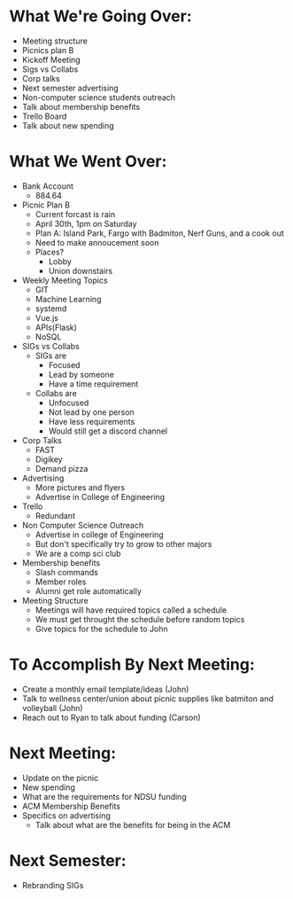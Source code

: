 # What We're Going Over:
- Meeting structure
- Picnics plan B
- Kickoff Meeting
- Sigs vs Collabs
- Corp talks
- Next semester advertising
- Non-computer science students outreach 
- Talk about membership benefits 
- Trello Board
- Talk about new spending 

# What We Went Over:
- Bank Account
    - 884.64
- Picnic Plan B
    - Current forcast is rain
    - April 30th, 1pm on Saturday
    - Plan A: Island Park, Fargo with Badmiton, Nerf Guns, and a cook out
    - Need to make annoucement soon
    - Places?
        - Lobby
        - Union downstairs
- Weekly Meeting Topics
    - GIT
    - Machine Learning
    - systemd
    - Vue.js
    - APIs(Flask)
    - NoSQL
- SIGs vs Collabs
    - SIGs are
        - Focused 
        - Lead by someone
        - Have a time requirement
    - Collabs are
        - Unfocused
        - Not lead by one person
        - Have less requirements
        - Would still get a discord channel
- Corp Talks
    - FAST 
    - Digikey
    - Demand pizza
- Advertising 
    - More pictures and flyers
    - Advertise in College of Engineering
- Trello
    - Redundant
- Non Computer Science Outreach
    - Advertise in college of Engineering
    - But don't specifically try to grow to other majors
    - We are a comp sci club
- Membership benefits
    - Slash commands
    - Member roles
    - Alumni get role automatically
- Meeting Structure 
    - Meetings will have required topics called a schedule
    - We must get throught the schedule before random topics
    - Give topics for the schedule to John 

# To Accomplish By Next Meeting: 
- Create a monthly email template/ideas (John)
- Talk to wellness center/union about picnic supplies like batmiton and volleyball (John)
- Reach out to Ryan to talk about funding (Carson)

# Next Meeting:
- Update on the picnic
- New spending
- What are the requirements for NDSU funding
- ACM Membership Benefits
- Specifics on advertising
    - Talk about what are the benefits for being in the ACM

# Next Semester:
- Rebranding SIGs
